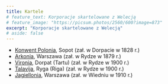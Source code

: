 ```yaml
---
title: Kartele
# feature_text: Korporacje skartelowane z Welecją
# feature_image: "https://picsum.photos/2560/600?image=873" 
excerpt: "Korporacje skartelowane z Welecją"
# aside: false
---
```


- [Konwent Polonia](http://www.konwentpolonia.pl/), Sopot (zał. w Dorpacie w 1828 r.)
- [Arkonia](http://www.arkonia.pl/), Warszawa (zał. w Rydze w 1879 r.)
- [Vironia](http://www.vironia.ee/), Dorpat (Tartu) (zał. w Rydze w 1900 r.)
- [Talavija](http://www.talavija.lv/), Ryga (Riga) (zał. w Rydze w 1900 r.)
- [Jagiellonia](http://pl.wikipedia.org/wiki/Jagiellonia_(korporacja)), Warszawa (zał. w Wiedniu w 1910 r.)
